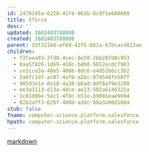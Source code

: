 ```yaml
---
id: 2478145a-6228-41f4-963b-8cd71e680689
title: Sforce
desc: ''
updated: 1602403788008
created: 1602403788008
parent: 33f32168-ef6d-42f5-b61a-67bcac4813ae
children:
  - f3feea93-3fd0-4cec-8e50-2bb287d8c953
  - 8aa5f826-1d69-418c-b4b0-5812ecdc7983
  - ce1cca3a-48e5-408b-8dc6-e4d52b6cc3b2
  - 2a6fc1df-ac07-4af0-a2bc-074548fe58ff
  - 985d3e1e-8e18-4a38-b0ad-8df8af9e3280
  - ee3a3113-d13a-4dce-ae13-502a6146325a
  - 1c81d8be-5ec1-4f0c-b51e-b9001eae9b94
  - 62b2aff3-626f-408d-a3dc-88a3a96d1084
stub: false
fname: computer-science.platform.salesforce
hpath: computer-science.platform.salesforce
---
```

[markdown](https://docs.gitbook.com/editing-content/rich-text)

